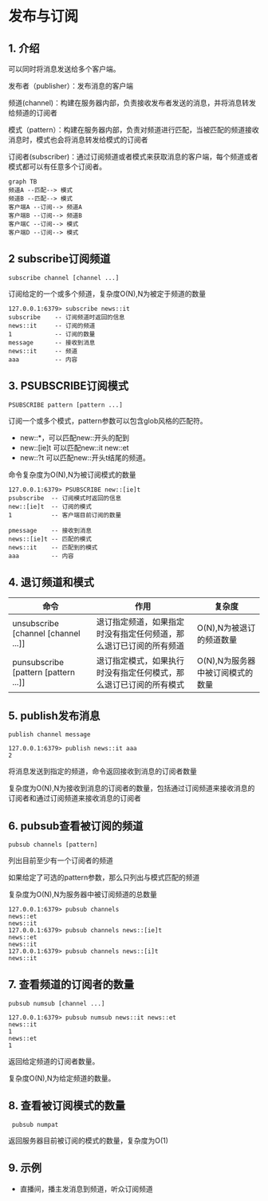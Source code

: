 # 发布与订阅

## 1. 介绍

可以同时将消息发送给多个客户端。

发布者（publisher）：发布消息的客户端

频道(channel)：构建在服务器内部，负责接收发布者发送的消息，并将消息转发给频道的订阅者

模式（pattern）：构建在服务器内部，负责对频道进行匹配，当被匹配的频道接收消息时，模式也会将消息转发给模式的订阅者

订阅者(subscriber)：通过订阅频道或者模式来获取消息的客户端，每个频道或者模式都可以有任意多个订阅者。

```mermaid
graph TB
频道A --匹配--> 模式
频道B --匹配--> 模式
客户端A --订阅--> 频道A
客户端B --订阅--> 频道B
客户端C --订阅--> 模式
客户端D --订阅--> 模式
```

## 2 subscribe订阅频道

```shell
subscribe channel [channel ...]
```

订阅给定的一个或多个频道，复杂度O(N),N为被定于频道的数量

```
127.0.0.1:6379> subscribe news::it
subscribe    -- 订阅频道时返回的信息
news::it     -- 订阅的频道
1            -- 订阅的数量
message      -- 接收到消息
news::it	 -- 频道
aaa			 -- 内容

```



## 3. PSUBSCRIBE订阅模式

```shell
PSUBSCRIBE pattern [pattern ...]
```

订阅一个或多个模式，pattern参数可以包含glob风格的匹配符。

- new::*，可以匹配new::开头的配到
- new::[ie]t 可以匹配new::it new::et 
- new::?t 可以匹配new::开头t结尾的频道。

命令复杂度为O(N),N为被订阅模式的数量

```shell
127.0.0.1:6379> PSUBSCRIBE new::[ie]t
psubscribe  -- 订阅模式时返回的信息
new::[ie]t  -- 订阅的模式
1			-- 客户端目前订阅的数量

pmessage    -- 接收到消息
news::[ie]t -- 匹配的模式
news::it    -- 匹配到的模式
aaa         -- 内容

```

## 4. 退订频道和模式

| 命令                                 | 作用                                                         | 复杂度                           |
| ------------------------------------ | ------------------------------------------------------------ | -------------------------------- |
| unsubscribe [channel [channel ...]]  | 退订指定频道，如果指定时没有指定任何频道，那么退订已订阅的所有频道 | O(N),N为被退订的频道数量         |
| punsubscribe [pattern [pattern ...]] | 退订指定模式，如果执行时没有指定任何模式，那么退订已订阅的所有模式 | O(N),N为服务器中被订阅模式的数量 |

## 5. publish发布消息

```shell
publish channel message

127.0.0.1:6379> publish news::it aaa
2

```

将消息发送到指定的频道，命令返回接收到消息的订阅者数量

复杂度为O(N),N为接收到消息的订阅者的数量，包括通过订阅频道来接收消息的订阅者和通过订阅频道来接收消息的订阅者

## 6. pubsub查看被订阅的频道

```shell
pubsub channels [pattern]
```

列出目前至少有一个订阅者的频道

如果给定了可选的pattern参数，那么只列出与模式匹配的频道

复杂度为O(N),N为服务器中被订阅频道的总数量

```shell
127.0.0.1:6379> pubsub channels
news::et
news::it
127.0.0.1:6379> pubsub channels news::[ie]t
news::et
news::it
127.0.0.1:6379> pubsub channels news::[i]t
news::it
```

## 7. 查看频道的订阅者的数量

```shell
pubsub numsub [channel ...]

127.0.0.1:6379> pubsub numsub news::it news::et
news::it
1
news::et
1
```

返回给定频道的订阅者数量。

复杂度O(N),N为给定频道的数量。

## 8. 查看被订阅模式的数量

```shell
 pubsub numpat
```

返回服务器目前被订阅的模式的数量，复杂度为O(1)

## 9. 示例

- 直播间，播主发消息到频道，听众订阅频道

## 